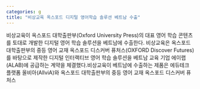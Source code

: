 ```yaml
---
categories: g
title: "비상교육 옥스포드 디지털 영어학습 솔루션 베트남 수출"
---
```

 비상교육이 옥스포드 대학출판부(Oxford University Press)의 대표 영어 학습 콘텐츠를 토대로 개발한 디지털 영어 학습 솔루션을 베트남에 수출한다. 비상교육은 옥스포드 대학출판부의 중등 영어 교재 옥스포드 디스커버 퓨처스(OXFORD Discover Futures)를 바탕으로 제작한 디지털 인터랙티브 영어 학습 솔루션을 베트남 교육 기업 에이랩(ALAB)에 공급하는 계약을 체결했다.비상교육이 베트남에 수출하는 제품은 에듀테크 플랫폼 올비아(AllviA)와 옥스포드 대학출판부의 중등 영어 교재 옥스포드 디스커버 퓨처스